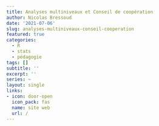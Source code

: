 ```yaml
---
title: Analyses multiniveaux et Conseil de coopération
author: Nicolas Bressoud
date: '2021-07-06'
slug: analyses-multiniveaux-conseil-cooperation
featured: true
categories:
  - R
  - stats
  - pédagogie
tags: []
subtitle: ''
excerpt: ''
series: ~
layout: single
links:
- icon: door-open
  icon_pack: fas
  name: site web
  url: /
---
```

